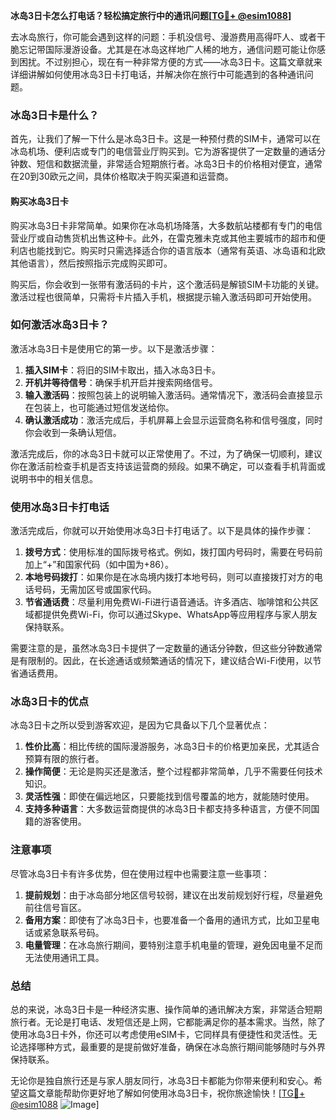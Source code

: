 **冰岛3日卡怎么打电话？轻松搞定旅行中的通讯问题[[TG💪+ @esim1088](https://t.me/s/esim1088)]**

去冰岛旅行，你可能会遇到这样的问题：手机没信号、漫游费用高得吓人、或者干脆忘记带国际漫游设备。尤其是在冰岛这样地广人稀的地方，通信问题可能让你感到困扰。不过别担心，现在有一种非常方便的方式——冰岛3日卡。这篇文章就来详细讲解如何使用冰岛3日卡打电话，并解决你在旅行中可能遇到的各种通讯问题。

### 冰岛3日卡是什么？

首先，让我们了解一下什么是冰岛3日卡。这是一种预付费的SIM卡，通常可以在冰岛机场、便利店或专门的电信营业厅购买到。它为游客提供了一定数量的通话分钟数、短信和数据流量，非常适合短期旅行者。冰岛3日卡的价格相对便宜，通常在20到30欧元之间，具体价格取决于购买渠道和运营商。

#### 购买冰岛3日卡

购买冰岛3日卡非常简单。如果你在冰岛机场降落，大多数航站楼都有专门的电信营业厅或自动售货机出售这种卡。此外，在雷克雅未克或其他主要城市的超市和便利店也能找到它。购买时只需选择适合你的语言版本（通常有英语、冰岛语和北欧其他语言），然后按照指示完成购买即可。

购买后，你会收到一张带有激活码的卡片，这个激活码是解锁SIM卡功能的关键。激活过程也很简单，只需将卡片插入手机，根据提示输入激活码即可开始使用。

### 如何激活冰岛3日卡？

激活冰岛3日卡是使用它的第一步。以下是激活步骤：

1. **插入SIM卡**：将旧的SIM卡取出，插入冰岛3日卡。
2. **开机并等待信号**：确保手机开启并搜索网络信号。
3. **输入激活码**：按照包装上的说明输入激活码。通常情况下，激活码会直接显示在包装上，也可能通过短信发送给你。
4. **确认激活成功**：激活完成后，手机屏幕上会显示运营商名称和信号强度，同时你会收到一条确认短信。

激活完成后，你的冰岛3日卡就可以正常使用了。不过，为了确保一切顺利，建议你在激活前检查手机是否支持该运营商的频段。如果不确定，可以查看手机背面或说明书中的相关信息。

### 使用冰岛3日卡打电话

激活完成后，你就可以开始使用冰岛3日卡打电话了。以下是具体的操作步骤：

1. **拨号方式**：使用标准的国际拨号格式。例如，拨打国内号码时，需要在号码前加上“+”和国家代码（如中国为+86）。
2. **本地号码拨打**：如果你是在冰岛境内拨打本地号码，则可以直接拨打对方的电话号码，无需加区号或国家代码。
3. **节省通话费**：尽量利用免费Wi-Fi进行语音通话。许多酒店、咖啡馆和公共区域都提供免费Wi-Fi，你可以通过Skype、WhatsApp等应用程序与家人朋友保持联系。

需要注意的是，虽然冰岛3日卡提供了一定数量的通话分钟数，但这些分钟数通常是有限制的。因此，在长途通话或频繁通话的情况下，建议结合Wi-Fi使用，以节省通话费用。

### 冰岛3日卡的优点

冰岛3日卡之所以受到游客欢迎，是因为它具备以下几个显著优点：

1. **性价比高**：相比传统的国际漫游服务，冰岛3日卡的价格更加亲民，尤其适合预算有限的旅行者。
2. **操作简便**：无论是购买还是激活，整个过程都非常简单，几乎不需要任何技术知识。
3. **灵活性强**：即使在偏远地区，只要能找到信号覆盖的地方，就能随时使用。
4. **支持多种语言**：大多数运营商提供的冰岛3日卡都支持多种语言，方便不同国籍的游客使用。

### 注意事项

尽管冰岛3日卡有许多优势，但在使用过程中也需要注意一些事项：

1. **提前规划**：由于冰岛部分地区信号较弱，建议在出发前规划好行程，尽量避免前往信号盲区。
2. **备用方案**：即使有了冰岛3日卡，也要准备一个备用的通讯方式，比如卫星电话或紧急联系号码。
3. **电量管理**：在冰岛旅行期间，要特别注意手机电量的管理，避免因电量不足而无法使用通讯工具。

### 总结

总的来说，冰岛3日卡是一种经济实惠、操作简单的通讯解决方案，非常适合短期旅行者。无论是打电话、发短信还是上网，它都能满足你的基本需求。当然，除了使用冰岛3日卡外，你还可以考虑使用eSIM卡，它同样具有便捷性和灵活性。无论选择哪种方式，最重要的是提前做好准备，确保在冰岛旅行期间能够随时与外界保持联系。

无论你是独自旅行还是与家人朋友同行，冰岛3日卡都能为你带来便利和安心。希望这篇文章能帮助你更好地了解如何使用冰岛3日卡，祝你旅途愉快！[[TG💪+ @esim1088](https://t.me/s/esim1088) ![Image](https://i.postimg.cc/4NQfJmqS/Snipaste-2025-05-13-00-14-12.png)]